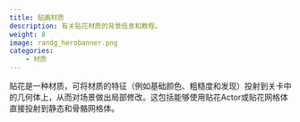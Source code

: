 ```yaml
---
title: 贴画材质
description: 有关贴花材质的背景信息和教程。
weight: 8
image: randg_herobanner.png
categories:
    - 材质
---
```

贴花是一种材质，可将材质的特征（例如基础颜色、粗糙度和发现）投射到关卡中的几何体上，从而对场景做出局部修改。这包括能够使用贴花Actor或贴花网格体直接投射到静态和骨骼网格体。
